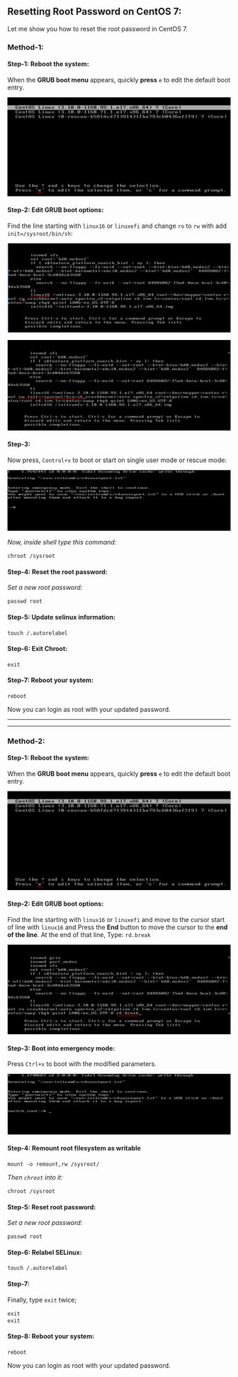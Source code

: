 ## Resetting Root Password on CentOS 7:

Let me show you how to reset the root password in CentOS 7.


### Method-1:

#### Step-1: Reboot the system:

When the **GRUB boot menu** appears, quickly **press** `e` to edit the default boot entry.

![alt text](./assets/centos7/01.png)


#### Step-2: Edit GRUB boot options:

Find the line starting with `linux16` or `linuxefi` and change `ro` to `rw` with add  `init=/sysroot/bin/sh`: 

![alt text](./assets/centos7/02.png)

![alt text](./assets/centos7/03.png)



#### Step-3: 

Now press, `Control+x` to boot or start on single user mode or rescue mode:


![alt text](./assets/centos7/04.png)


_Now, inside shell type this command:_
```
chroot /sysroot
```


#### Step-4: Reset the root password:

_Set a new root password:_
```
passwd root
```



#### Step-5: Update selinux information:

```
touch /.autorelabel
```


#### Step-6: Exit Chroot:

```
exit
```


#### Step-7: Reboot your system:

```
reboot
```



Now you can login as root with your updated password.


---
---




### Method-2:

#### Step-1: Reboot the system:

When the **GRUB boot menu** appears, quickly **press** `e` to edit the default boot entry.

![alt text](./assets/centos7/01.png)



#### Step-2: Edit GRUB boot options:

Find the line starting with `linux16` or `linuxefi` and move to the cursor start  of line with `linux16` and Press the **End** button to move the cursor to the **end of the line**. At the end of that line, Type: `rd.break`


![alt text](./assets/centos7/05.png)


#### Step-3: Boot into emergency mode:

Press `Ctrl+x` to boot with the modified parameters.

![alt text](./assets/centos7/06.png)




#### Step-4: Remount root filesystem as writable

```
mount -o remount,rw /sysroot/
```

_Then `chroot` into it:_
```
chroot /sysroot
```



#### Step-5: Reset root password:

_Set a new root password:_
```
passwd root
```




#### Step-6: Relabel SELinux:

```
touch /.autorelabel
```




#### Step-7: 
Finally, type `exit` twice;

```
exit
exit
```


#### Step-8: Reboot your system:

```
reboot
```


Now you can login as root with your updated password.